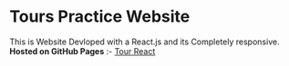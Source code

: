 # Tours Practice Website

This is Website Devloped with a React.js and its Completely responsive.  
**Hosted on GitHub Pages** :- [Tour React](https://adityamuley29.github.io/Tours-React/)  


